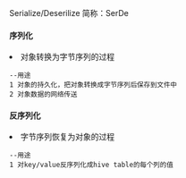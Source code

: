 Serialize/Deserilize
简称：SerDe

#### 序列化
<li>对象转换为字节序列的过程

```
--用途
1 对象的持久化，把对象转换成字节序列后保存到文件中
2 对象数据的网络传送
```

#### 反序列化

<li>字节序列恢复为对象的过程

```
--用途
1 对key/value反序列化成hive table的每个列的值
```

